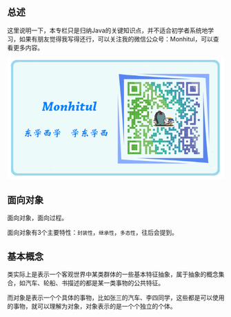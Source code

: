 ## 总述
这里说明一下，本专栏只是归纳Java的关键知识点，并不适合初学者系统地学习，如果有朋友觉得我写得还行，可以关注我的微信公众号：Monhitul，可以查看更多内容。

<img src="二维码.png">

## 面向对象
面向对象，面向过程。

面向对象有3个主要特性：``封装性``，``继承性``，``多态性``，往后会提到。

## 基本概念
类实际上是表示一个客观世界中某类群体的一些基本特征抽象，属于抽象的概念集合，如汽车、轮船、书描述的都是某一类事物的公共特征。

而对象是表示一个个具体的事物，比如张三的汽车、李四同学，这些都是可以使用的事物，就可以理解为对象，对象表示的是一个个独立的个体。
